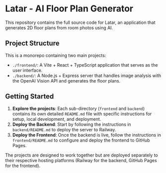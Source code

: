 # Latar - AI Floor Plan Generator

This repository contains the full source code for Latar, an application that generates 2D floor plans from room photos using AI.

## Project Structure

This is a monorepo containing two main projects:

-   `./frontend/`: A Vite + React + TypeScript application that serves as the user interface.
-   `./backend/`: A Node.js + Express server that handles image analysis with the OpenAI Vision API and generates the floor plans.

## Getting Started

1.  **Explore the projects**: Each sub-directory (`frontend` and `backend`) contains its own detailed `README.md` file with specific instructions for setup, local development, and deployment.
2.  **Deploy the Backend**: Start by following the instructions in `backend/README.md` to deploy the server to Railway.
3.  **Deploy the Frontend**: Once the backend is live, follow the instructions in `frontend/README.md` to configure and deploy the frontend to GitHub Pages.

The projects are designed to work together but are deployed separately to their respective hosting platforms (Railway for the backend, GitHub Pages for the frontend).
